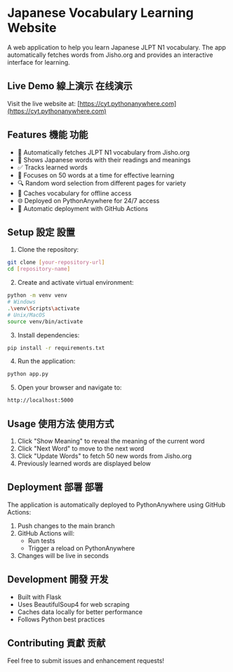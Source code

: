 # Japanese Vocabulary Learning Website

A web application to help you learn Japanese JLPT N1 vocabulary. The app automatically fetches words from Jisho.org and provides an interactive interface for learning.

## Live Demo 線上演示 在线演示

Visit the live website at: [https://cyt.pythonanywhere.com](https://cyt.pythonanywhere.com)

## Features 機能 功能

- 🔄 Automatically fetches JLPT N1 vocabulary from Jisho.org
- 📝 Shows Japanese words with their readings and meanings
- ✅ Tracks learned words
- 🎯 Focuses on 50 words at a time for effective learning
- 🔍 Random word selection from different pages for variety
- 💾 Caches vocabulary for offline access
- 🌐 Deployed on PythonAnywhere for 24/7 access
- 🔄 Automatic deployment with GitHub Actions

## Setup 設定 設置

1. Clone the repository:
```bash
git clone [your-repository-url]
cd [repository-name]
```

2. Create and activate virtual environment:
```bash
python -m venv venv
# Windows
.\venv\Scripts\activate
# Unix/MacOS
source venv/bin/activate
```

3. Install dependencies:
```bash
pip install -r requirements.txt
```

4. Run the application:
```bash
python app.py
```

5. Open your browser and navigate to:
```
http://localhost:5000
```

## Usage 使用方法 使用方式

1. Click "Show Meaning" to reveal the meaning of the current word
2. Click "Next Word" to move to the next word
3. Click "Update Words" to fetch 50 new words from Jisho.org
4. Previously learned words are displayed below

## Deployment 部署 部署

The application is automatically deployed to PythonAnywhere using GitHub Actions:

1. Push changes to the main branch
2. GitHub Actions will:
   - Run tests
   - Trigger a reload on PythonAnywhere
3. Changes will be live in seconds

## Development 開發 开发

- Built with Flask
- Uses BeautifulSoup4 for web scraping
- Caches data locally for better performance
- Follows Python best practices

## Contributing 貢獻 贡献

Feel free to submit issues and enhancement requests!
